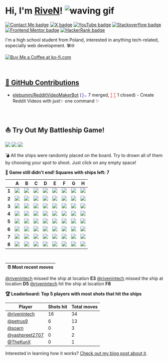 # Hi, I'm [RiveN](https://github.com/rivenintech)! <img alt="waving gif" src="assets/waving.gif" width="25">

[![Contact Me badge](https://img.shields.io/badge/-Contact%20Me-000000?style=flat-square&labelColor=000000&logo=data:image/svg%2bxml;base64,PHN2ZyB4bWxucz0iaHR0cDovL3d3dy53My5vcmcvMjAwMC9zdmciIHdpZHRoPSIxZW0iIGhlaWdodD0iMWVtIiB2aWV3Qm94PSIwIDAgMjQgMjQiPjxwYXRoIGZpbGw9IndoaXRlIiBkPSJNNCAyMHEtLjgyNSAwLTEuNDEyLS41ODdUMiAxOFY2cTAtLjgyNS41ODgtMS40MTJUNCA0aDE2cS44MjUgMCAxLjQxMy41ODhUMjIgNnYxMnEwIC44MjUtLjU4NyAxLjQxM1QyMCAyMHptOC03bDgtNVY2bC04IDVsLTgtNXYyeiIvPjwvc3ZnPg==)](https://rivenintech.com/#contact)
[![X badge](https://img.shields.io/badge/-Twitter-000000?style=flat-square&labelColor=000000&logo=x&logoColor=white)](https://twitter.com/rivenintech)
[![YouTube badge](https://img.shields.io/badge/-YouTube-FF0000?style=flat-square&labelColor=FF0000&logo=youtube&logoColor=white)](https://youtube.com/@rivenintech)
[![Stackoverflow badge](https://img.shields.io/badge/-StackOverflow-f48225?style=flat-square&labelColor=f48225&logo=stackoverflow&logoColor=white)](https://stackoverflow.com/users/14048071)
[![Frontend Mentor badge](https://img.shields.io/badge/-Frontend%20Mentor-3F54A3?style=flat-square&labelColor=3F54A3&logo=frontendmentor&logoColor=white)](https://www.frontendmentor.io/profile/rivenintech)
[![HackerRank badge](https://img.shields.io/badge/-HackerRank-21b857?style=flat-square&labelColor=21b857&logo=hackerrank&logoColor=white)](https://www.hackerrank.com/rivenintech)

I'm a high school student from Poland, interested in anything tech-related, especially web development. 🛠️🌐

<a href='https://ko-fi.com/rivenintech' target='_blank'><img src='https://ko-fi.com/img/githubbutton_sm.svg' border='0' alt='Buy Me a Coffee at ko-fi.com' />

<br>

## 🚀 GitHub Contributions

- [elebumm/RedditVideoMakerBot](https://github.com/elebumm/RedditVideoMakerBot/pulls/rivenintech) (<img src="assets/pr-merged.svg" height="18" align="center" /> 7 merged, <img src="assets/pr-closed.svg" height="18" align="center" /> 1 closed) - Create Reddit Videos with just✨ one command ✨

<br>

## ⛵ Try Out My Battleship Game!
![](https://img.shields.io/badge/Total%20moves-53-blue)
![](https://img.shields.io/badge/Finished%20games-1-brightgreen)
![](https://img.shields.io/badge/Total%20players-5-orange)

💣 All the ships were randomly placed on the board. Try to drown all of them by choosing your spot to shoot. Just click on any empty space!

**:dart: Game still didn't end! Squares with ships left: 7**

|       | A  | B  | C  | D  | E  | F  | G  | H  |
|-------|----|----|----|----|----|----|----|----|
| **1** |[![](https://raw.githubusercontent.com/rivenintech/rivenintech/main/assets/blank.png)](https://github.com/rivenintech/rivenintech/issues/new?title=battleship%7Cshoot%7C0&body=Just+push+%27Submit+new+issue%27+without+editing+the+title.+The+README+will+be+updated+after+approximately+30+seconds.)|[![](https://raw.githubusercontent.com/rivenintech/rivenintech/main/assets/blank.png)](https://github.com/rivenintech/rivenintech/issues/new?title=battleship%7Cshoot%7C1&body=Just+push+%27Submit+new+issue%27+without+editing+the+title.+The+README+will+be+updated+after+approximately+30+seconds.)|[![](https://raw.githubusercontent.com/rivenintech/rivenintech/main/assets/blank.png)](https://github.com/rivenintech/rivenintech/issues/new?title=battleship%7Cshoot%7C2&body=Just+push+%27Submit+new+issue%27+without+editing+the+title.+The+README+will+be+updated+after+approximately+30+seconds.)|[![](https://raw.githubusercontent.com/rivenintech/rivenintech/main/assets/blank.png)](https://github.com/rivenintech/rivenintech/issues/new?title=battleship%7Cshoot%7C3&body=Just+push+%27Submit+new+issue%27+without+editing+the+title.+The+README+will+be+updated+after+approximately+30+seconds.)|[![](https://raw.githubusercontent.com/rivenintech/rivenintech/main/assets/blank.png)](https://github.com/rivenintech/rivenintech/issues/new?title=battleship%7Cshoot%7C4&body=Just+push+%27Submit+new+issue%27+without+editing+the+title.+The+README+will+be+updated+after+approximately+30+seconds.)|![](https://raw.githubusercontent.com/rivenintech/rivenintech/main/assets/hit_mark.png)|[![](https://raw.githubusercontent.com/rivenintech/rivenintech/main/assets/blank.png)](https://github.com/rivenintech/rivenintech/issues/new?title=battleship%7Cshoot%7C6&body=Just+push+%27Submit+new+issue%27+without+editing+the+title.+The+README+will+be+updated+after+approximately+30+seconds.)|[![](https://raw.githubusercontent.com/rivenintech/rivenintech/main/assets/blank.png)](https://github.com/rivenintech/rivenintech/issues/new?title=battleship%7Cshoot%7C7&body=Just+push+%27Submit+new+issue%27+without+editing+the+title.+The+README+will+be+updated+after+approximately+30+seconds.)|
| **2** |[![](https://raw.githubusercontent.com/rivenintech/rivenintech/main/assets/blank.png)](https://github.com/rivenintech/rivenintech/issues/new?title=battleship%7Cshoot%7C9&body=Just+push+%27Submit+new+issue%27+without+editing+the+title.+The+README+will+be+updated+after+approximately+30+seconds.)|![](https://raw.githubusercontent.com/rivenintech/rivenintech/main/assets/miss_mark.png)|[![](https://raw.githubusercontent.com/rivenintech/rivenintech/main/assets/blank.png)](https://github.com/rivenintech/rivenintech/issues/new?title=battleship%7Cshoot%7C11&body=Just+push+%27Submit+new+issue%27+without+editing+the+title.+The+README+will+be+updated+after+approximately+30+seconds.)|[![](https://raw.githubusercontent.com/rivenintech/rivenintech/main/assets/blank.png)](https://github.com/rivenintech/rivenintech/issues/new?title=battleship%7Cshoot%7C12&body=Just+push+%27Submit+new+issue%27+without+editing+the+title.+The+README+will+be+updated+after+approximately+30+seconds.)|[![](https://raw.githubusercontent.com/rivenintech/rivenintech/main/assets/blank.png)](https://github.com/rivenintech/rivenintech/issues/new?title=battleship%7Cshoot%7C13&body=Just+push+%27Submit+new+issue%27+without+editing+the+title.+The+README+will+be+updated+after+approximately+30+seconds.)|![](https://raw.githubusercontent.com/rivenintech/rivenintech/main/assets/hit_mark.png)|[![](https://raw.githubusercontent.com/rivenintech/rivenintech/main/assets/blank.png)](https://github.com/rivenintech/rivenintech/issues/new?title=battleship%7Cshoot%7C15&body=Just+push+%27Submit+new+issue%27+without+editing+the+title.+The+README+will+be+updated+after+approximately+30+seconds.)|[![](https://raw.githubusercontent.com/rivenintech/rivenintech/main/assets/blank.png)](https://github.com/rivenintech/rivenintech/issues/new?title=battleship%7Cshoot%7C16&body=Just+push+%27Submit+new+issue%27+without+editing+the+title.+The+README+will+be+updated+after+approximately+30+seconds.)|
| **3** |[![](https://raw.githubusercontent.com/rivenintech/rivenintech/main/assets/blank.png)](https://github.com/rivenintech/rivenintech/issues/new?title=battleship%7Cshoot%7C18&body=Just+push+%27Submit+new+issue%27+without+editing+the+title.+The+README+will+be+updated+after+approximately+30+seconds.)|![](https://raw.githubusercontent.com/rivenintech/rivenintech/main/assets/hit_mark.png)|[![](https://raw.githubusercontent.com/rivenintech/rivenintech/main/assets/blank.png)](https://github.com/rivenintech/rivenintech/issues/new?title=battleship%7Cshoot%7C20&body=Just+push+%27Submit+new+issue%27+without+editing+the+title.+The+README+will+be+updated+after+approximately+30+seconds.)|[![](https://raw.githubusercontent.com/rivenintech/rivenintech/main/assets/blank.png)](https://github.com/rivenintech/rivenintech/issues/new?title=battleship%7Cshoot%7C21&body=Just+push+%27Submit+new+issue%27+without+editing+the+title.+The+README+will+be+updated+after+approximately+30+seconds.)|![](https://raw.githubusercontent.com/rivenintech/rivenintech/main/assets/miss_mark.png)|![](https://raw.githubusercontent.com/rivenintech/rivenintech/main/assets/hit_mark.png)|![](https://raw.githubusercontent.com/rivenintech/rivenintech/main/assets/miss_mark.png)|[![](https://raw.githubusercontent.com/rivenintech/rivenintech/main/assets/blank.png)](https://github.com/rivenintech/rivenintech/issues/new?title=battleship%7Cshoot%7C25&body=Just+push+%27Submit+new+issue%27+without+editing+the+title.+The+README+will+be+updated+after+approximately+30+seconds.)|
| **4** |[![](https://raw.githubusercontent.com/rivenintech/rivenintech/main/assets/blank.png)](https://github.com/rivenintech/rivenintech/issues/new?title=battleship%7Cshoot%7C27&body=Just+push+%27Submit+new+issue%27+without+editing+the+title.+The+README+will+be+updated+after+approximately+30+seconds.)|![](https://raw.githubusercontent.com/rivenintech/rivenintech/main/assets/hit_mark.png)|[![](https://raw.githubusercontent.com/rivenintech/rivenintech/main/assets/blank.png)](https://github.com/rivenintech/rivenintech/issues/new?title=battleship%7Cshoot%7C29&body=Just+push+%27Submit+new+issue%27+without+editing+the+title.+The+README+will+be+updated+after+approximately+30+seconds.)|![](https://raw.githubusercontent.com/rivenintech/rivenintech/main/assets/miss_mark.png)|[![](https://raw.githubusercontent.com/rivenintech/rivenintech/main/assets/blank.png)](https://github.com/rivenintech/rivenintech/issues/new?title=battleship%7Cshoot%7C31&body=Just+push+%27Submit+new+issue%27+without+editing+the+title.+The+README+will+be+updated+after+approximately+30+seconds.)|![](https://raw.githubusercontent.com/rivenintech/rivenintech/main/assets/hit_mark.png)|[![](https://raw.githubusercontent.com/rivenintech/rivenintech/main/assets/blank.png)](https://github.com/rivenintech/rivenintech/issues/new?title=battleship%7Cshoot%7C33&body=Just+push+%27Submit+new+issue%27+without+editing+the+title.+The+README+will+be+updated+after+approximately+30+seconds.)|[![](https://raw.githubusercontent.com/rivenintech/rivenintech/main/assets/blank.png)](https://github.com/rivenintech/rivenintech/issues/new?title=battleship%7Cshoot%7C34&body=Just+push+%27Submit+new+issue%27+without+editing+the+title.+The+README+will+be+updated+after+approximately+30+seconds.)|
| **5** |[![](https://raw.githubusercontent.com/rivenintech/rivenintech/main/assets/blank.png)](https://github.com/rivenintech/rivenintech/issues/new?title=battleship%7Cshoot%7C36&body=Just+push+%27Submit+new+issue%27+without+editing+the+title.+The+README+will+be+updated+after+approximately+30+seconds.)|![](https://raw.githubusercontent.com/rivenintech/rivenintech/main/assets/hit_mark.png)|![](https://raw.githubusercontent.com/rivenintech/rivenintech/main/assets/miss_mark.png)|![](https://raw.githubusercontent.com/rivenintech/rivenintech/main/assets/miss_mark.png)|[![](https://raw.githubusercontent.com/rivenintech/rivenintech/main/assets/blank.png)](https://github.com/rivenintech/rivenintech/issues/new?title=battleship%7Cshoot%7C40&body=Just+push+%27Submit+new+issue%27+without+editing+the+title.+The+README+will+be+updated+after+approximately+30+seconds.)|![](https://raw.githubusercontent.com/rivenintech/rivenintech/main/assets/miss_mark.png)|[![](https://raw.githubusercontent.com/rivenintech/rivenintech/main/assets/blank.png)](https://github.com/rivenintech/rivenintech/issues/new?title=battleship%7Cshoot%7C42&body=Just+push+%27Submit+new+issue%27+without+editing+the+title.+The+README+will+be+updated+after+approximately+30+seconds.)|[![](https://raw.githubusercontent.com/rivenintech/rivenintech/main/assets/blank.png)](https://github.com/rivenintech/rivenintech/issues/new?title=battleship%7Cshoot%7C43&body=Just+push+%27Submit+new+issue%27+without+editing+the+title.+The+README+will+be+updated+after+approximately+30+seconds.)|
| **6** |[![](https://raw.githubusercontent.com/rivenintech/rivenintech/main/assets/blank.png)](https://github.com/rivenintech/rivenintech/issues/new?title=battleship%7Cshoot%7C45&body=Just+push+%27Submit+new+issue%27+without+editing+the+title.+The+README+will+be+updated+after+approximately+30+seconds.)|![](https://raw.githubusercontent.com/rivenintech/rivenintech/main/assets/miss_mark.png)|[![](https://raw.githubusercontent.com/rivenintech/rivenintech/main/assets/blank.png)](https://github.com/rivenintech/rivenintech/issues/new?title=battleship%7Cshoot%7C47&body=Just+push+%27Submit+new+issue%27+without+editing+the+title.+The+README+will+be+updated+after+approximately+30+seconds.)|![](https://raw.githubusercontent.com/rivenintech/rivenintech/main/assets/miss_mark.png)|[![](https://raw.githubusercontent.com/rivenintech/rivenintech/main/assets/blank.png)](https://github.com/rivenintech/rivenintech/issues/new?title=battleship%7Cshoot%7C49&body=Just+push+%27Submit+new+issue%27+without+editing+the+title.+The+README+will+be+updated+after+approximately+30+seconds.)|[![](https://raw.githubusercontent.com/rivenintech/rivenintech/main/assets/blank.png)](https://github.com/rivenintech/rivenintech/issues/new?title=battleship%7Cshoot%7C50&body=Just+push+%27Submit+new+issue%27+without+editing+the+title.+The+README+will+be+updated+after+approximately+30+seconds.)|![](https://raw.githubusercontent.com/rivenintech/rivenintech/main/assets/hit_mark.png)|[![](https://raw.githubusercontent.com/rivenintech/rivenintech/main/assets/blank.png)](https://github.com/rivenintech/rivenintech/issues/new?title=battleship%7Cshoot%7C52&body=Just+push+%27Submit+new+issue%27+without+editing+the+title.+The+README+will+be+updated+after+approximately+30+seconds.)|
| **7** |[![](https://raw.githubusercontent.com/rivenintech/rivenintech/main/assets/blank.png)](https://github.com/rivenintech/rivenintech/issues/new?title=battleship%7Cshoot%7C54&body=Just+push+%27Submit+new+issue%27+without+editing+the+title.+The+README+will+be+updated+after+approximately+30+seconds.)|![](https://raw.githubusercontent.com/rivenintech/rivenintech/main/assets/miss_mark.png)|[![](https://raw.githubusercontent.com/rivenintech/rivenintech/main/assets/blank.png)](https://github.com/rivenintech/rivenintech/issues/new?title=battleship%7Cshoot%7C56&body=Just+push+%27Submit+new+issue%27+without+editing+the+title.+The+README+will+be+updated+after+approximately+30+seconds.)|[![](https://raw.githubusercontent.com/rivenintech/rivenintech/main/assets/blank.png)](https://github.com/rivenintech/rivenintech/issues/new?title=battleship%7Cshoot%7C57&body=Just+push+%27Submit+new+issue%27+without+editing+the+title.+The+README+will+be+updated+after+approximately+30+seconds.)|![](https://raw.githubusercontent.com/rivenintech/rivenintech/main/assets/miss_mark.png)|[![](https://raw.githubusercontent.com/rivenintech/rivenintech/main/assets/blank.png)](https://github.com/rivenintech/rivenintech/issues/new?title=battleship%7Cshoot%7C59&body=Just+push+%27Submit+new+issue%27+without+editing+the+title.+The+README+will+be+updated+after+approximately+30+seconds.)|[![](https://raw.githubusercontent.com/rivenintech/rivenintech/main/assets/blank.png)](https://github.com/rivenintech/rivenintech/issues/new?title=battleship%7Cshoot%7C60&body=Just+push+%27Submit+new+issue%27+without+editing+the+title.+The+README+will+be+updated+after+approximately+30+seconds.)|[![](https://raw.githubusercontent.com/rivenintech/rivenintech/main/assets/blank.png)](https://github.com/rivenintech/rivenintech/issues/new?title=battleship%7Cshoot%7C61&body=Just+push+%27Submit+new+issue%27+without+editing+the+title.+The+README+will+be+updated+after+approximately+30+seconds.)|
| **8** |[![](https://raw.githubusercontent.com/rivenintech/rivenintech/main/assets/blank.png)](https://github.com/rivenintech/rivenintech/issues/new?title=battleship%7Cshoot%7C63&body=Just+push+%27Submit+new+issue%27+without+editing+the+title.+The+README+will+be+updated+after+approximately+30+seconds.)|[![](https://raw.githubusercontent.com/rivenintech/rivenintech/main/assets/blank.png)](https://github.com/rivenintech/rivenintech/issues/new?title=battleship%7Cshoot%7C64&body=Just+push+%27Submit+new+issue%27+without+editing+the+title.+The+README+will+be+updated+after+approximately+30+seconds.)|[![](https://raw.githubusercontent.com/rivenintech/rivenintech/main/assets/blank.png)](https://github.com/rivenintech/rivenintech/issues/new?title=battleship%7Cshoot%7C65&body=Just+push+%27Submit+new+issue%27+without+editing+the+title.+The+README+will+be+updated+after+approximately+30+seconds.)|[![](https://raw.githubusercontent.com/rivenintech/rivenintech/main/assets/blank.png)](https://github.com/rivenintech/rivenintech/issues/new?title=battleship%7Cshoot%7C66&body=Just+push+%27Submit+new+issue%27+without+editing+the+title.+The+README+will+be+updated+after+approximately+30+seconds.)|[![](https://raw.githubusercontent.com/rivenintech/rivenintech/main/assets/blank.png)](https://github.com/rivenintech/rivenintech/issues/new?title=battleship%7Cshoot%7C67&body=Just+push+%27Submit+new+issue%27+without+editing+the+title.+The+README+will+be+updated+after+approximately+30+seconds.)|![](https://raw.githubusercontent.com/rivenintech/rivenintech/main/assets/hit_mark.png)|[![](https://raw.githubusercontent.com/rivenintech/rivenintech/main/assets/blank.png)](https://github.com/rivenintech/rivenintech/issues/new?title=battleship%7Cshoot%7C69&body=Just+push+%27Submit+new+issue%27+without+editing+the+title.+The+README+will+be+updated+after+approximately+30+seconds.)|[![](https://raw.githubusercontent.com/rivenintech/rivenintech/main/assets/blank.png)](https://github.com/rivenintech/rivenintech/issues/new?title=battleship%7Cshoot%7C70&body=Just+push+%27Submit+new+issue%27+without+editing+the+title.+The+README+will+be+updated+after+approximately+30+seconds.)|

<br>

|⏰ Most recent moves|
|--------------------|
[@rivenintech](https://github.com/rivenintech) missed the ship at location **E3**
[@rivenintech](https://github.com/rivenintech) missed the ship at location **D5**
[@rivenintech](https://github.com/rivenintech) hit the ship at location **F8**

**🏆 Leaderboard: Top 5 players with most shots that hit the ships**

|Player|Shots hit|Total moves|
|---|---|---|
|[@rivenintech](https://github.com/rivenintech)|16|34|
|[@petrus9](https://github.com/petrus9)|6|13|
|[@soarn](https://github.com/soarn)|0|3|
|[@yashpreet2707](https://github.com/yashpreet2707)|0|2|
|[@TheKunX](https://github.com/TheKunX)|0|1|

Interested in learning how it works? [Check out my blog post about it](https://rivenintech.com/projects/battleship-game-in-readme/).

